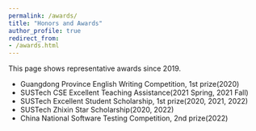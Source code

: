```yaml
---
permalink: /awards/
title: "Honors and Awards"
author_profile: true
redirect_from:
- /awards.html
---
```


This page shows representative awards since 2019.

- Guangdong Province English Writing Competition, 1st prize(2020)
- SUSTech CSE Excellent Teaching Assistance(2021 Spring, 2021 Fall)
- SUSTech Excellent Student Scholarship, 1st prize(2020, 2021, 2022)
- SUSTech Zhixin Star Scholarship(2020, 2022)
- China National Software Testing Competition, 2nd prize(2022)